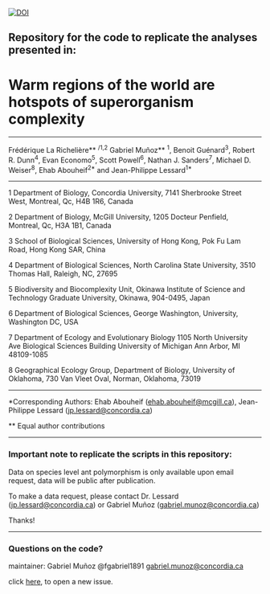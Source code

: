 

[![DOI](https://zenodo.org/badge/300376034.svg)](https://zenodo.org/badge/latestdoi/300376034)




## Repository for the code to replicate the analyses presented in: 



# Warm regions of the world are hotspots of superorganism complexity

_____________________________________________________________

Frédérique La Richelière** <sup>/1,2</sup> Gabriel Muñoz** <sup>1</sup>, Benoit Guénard<sup>3</sup>, 
Robert R. Dunn<sup>4</sup>, Evan Economo<sup>5</sup>, Scott Powell<sup>6</sup>,
Nathan J. Sanders<sup>7</sup>, Michael D. Weiser<sup>8</sup>, Ehab Abouheif<sup>2*</sup> and Jean-Philippe Lessard<sup>1*</sup>

_____________________________________________________________


1 Department of Biology, Concordia University, 7141 Sherbrooke Street West, Montreal, Qc, H4B 1R6, Canada

2 Department of Biology, McGill University, 1205 Docteur Penfield, Montreal, Qc, H3A 1B1, Canada

3 School of Biological Sciences, University of Hong Kong, Pok Fu Lam Road, Hong Kong SAR, China 

4 Department of Biological Sciences, North Carolina State University, 3510 Thomas Hall, Raleigh, NC, 27695

5 Biodiversity and Biocomplexity Unit, Okinawa Institute of Science and Technology Graduate University, Okinawa, 904-0495, Japan

6 Department of Biological Sciences, George Washington, University, Washington DC, USA

7 Department of Ecology and Evolutionary Biology 1105 North University Ave Biological Sciences Building University of Michigan Ann Arbor, MI 48109-1085

8 Geographical Ecology Group, Department of Biology, University of Oklahoma, 730 Van Vleet Oval, Norman, Oklahoma, 73019

_____________________________________________________________


*Corresponding Authors: Ehab Abouheif (ehab.abouheif@mcgill.ca), Jean-Philippe Lessard (jp.lessard@concordia.ca)

** Equal author contributions


_____

### Important note to replicate the scripts in this repository: 

Data on species level ant polymorphism is only available upon email request, data will be public after publication.

To make a data request, please contact Dr. Lessard (jp.lessard@concordia.ca) or Gabriel Muñoz (gabriel.munoz@concordia.ca) 

Thanks!
_____

### Questions on the code? 

maintainer: Gabriel Muñoz @fgabriel1891
gabriel.munoz@concordia.ca

click [here](https://github.com/lessardlab/GlobalPolyMorp/issues/new), to open a new issue. 


